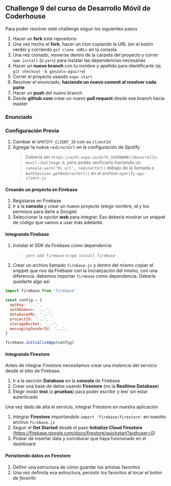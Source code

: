 ## Challenge 9 del curso de Desarrollo Móvil de Coderhouse

Para poder resolver este challenge seguir los siguientes pasos

1. Hacer un **fork** este repositorio
1. Una vez hecho el **fork**, hacer un clon copiando la URL (en el botón verde) y corriendo `git clone <URL>` en la consola
1. Una vez clonado, moverse dentro de la carpeta del proyecto y correr `npm install` (o `yarn`) para instalar las dependencias necesarias
1. Hacer un **nuevo branch** con tu nombre y apellido para identificarte (ej. `git checkout -b gonzalo-aguirre`)
1. Correr el proyecto usando `expo start`
1. Resolver el enunciado, **haciendo un nuevo commit al resolver cada parte**
1. Hacer un **push** del nuevo branch
1. Desde **github.com** crear un nuevo **pull request** desde ese branch hacia master

### Enunciado

### Configuración Previa

1. Cambiar el `SPOTIFY_CLIENT_ID` con su `clientId`
1. Agregar la nueva `redirectUrl` en la configuración de Spotify
   > Debería ser `https://auth.expo.io/@<TU_USERNAME>/desarrollo-movil-challenge-9`, pero podés verificarlo haciendo un `console.warn('Mi url', redirectUrl)` debajo de la llamada a `AuthSession.getRedirectUrl()` en el archivo `spotify-api-client.js`

#### Creando un proyecto en Firebase

1. Registarse en Firebase
1. Ir a la **consola** y crear un nuevo proyecto (elegir nombre, id y los permisos para darle a Google)
1. Seleccionar la opción **web** para integrar. Eso debería mostrar un snippet de código que vamos a usar más adelante.

#### Integrando Firebase

1. Instalar el SDK de Firebase como dependencia
   > `yarn add firebase` o `npm install firebase`
1. Crear un archivo llamado `firebase.js` y dentro del mismo copiar el snippet que nos da Firebase con la inicialización del mismo, con una diferencia: debemos importar `firebase` como dependencia.
   Debería quedarte algo así

```js
import firebase from 'firebase'

const config = {
  apiKey: '...',
  authDomain: '...',
  databaseURL: '...',
  projectId: '...',
  storageBucket: '...',
  messagingSenderId: '...',
}

firebase.initializeApp(config)
```

#### Integrando Firestore

Antes de integrar Firestore necesitamos crear una _instancia_ del servicio desde el sitio de Firebase.

1. Ir a la sección **Database** en la **consola** de Firebase
1. Crear una base de datos usando **Firestore** (no la **Realtime Database**)
1. Elegir modo **test** (o **pruebas**) para poder escribir y leer sin estar autenticado

Una vez dado de alta el servicio, integrar Firestore en nuestra aplicación

1. Integrar **Firestore** importandolo `import 'firebase/firestore'` en nuestro archivo `firebase.js`
1. Seguir el **Get Started** desde el paso **Initialize Cloud Firestore** (https://firebase.google.com/docs/firestore/quickstart?authuser=0)
1. Probar de insertar data y corroborar que haya funcionado en el dashboard

#### Peristiendo datos en Firestore

1. Definir una estructura de cómo guardar los artistas favoritos
1. Una vez definida esa estructura, persistir los favoritos al tocar el botón de _favorito_
